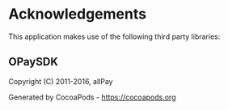 # Acknowledgements
This application makes use of the following third party libraries:

## OPaySDK

Copyright (C) 2011-2016, allPay

Generated by CocoaPods - https://cocoapods.org
